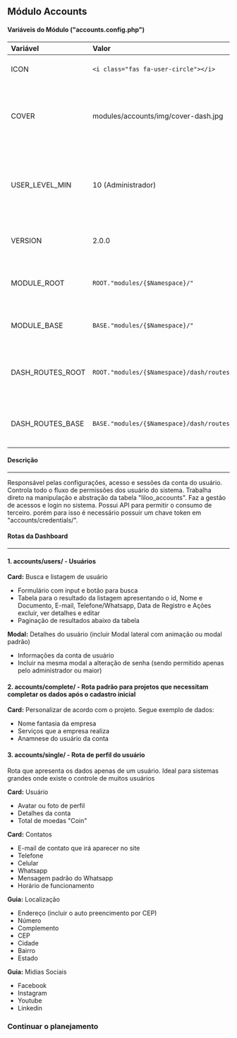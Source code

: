 <!-- https://markdown.net.br/editor/ -->
## Módulo Accounts

#### Variáveis do Módulo ("accounts.config.php")
| Variável | Valor | Descrição |
| :- | :- | :- |
| ICON | `<i class="fas fa-user-circle"></i>` | Ícone padrão em SVG  |
| COVER | modules/accounts/img/cover-dash.jpg | Caminho da imagem de capa para uso na dashboard |
| USER_LEVEL_MIN | 10 (Administrador) | Nível de permissão mínimo para uso do módulo. _Valor inalterável_ |
| VERSION | 2.0.0 | Versão atual do módulo instalado |
| MODULE_ROOT | `ROOT."modules/{$Namespace}/"` | Caminho de máquina absoluto do módulo |
| MODULE_BASE | `BASE."modules/{$Namespace}/"` | Caminho de URL absoluto do módulo |
| DASH_ROUTES_ROOT | `ROOT."modules/{$Namespace}/dash/routes/"` | Caminho de máquina absoluto das rotas do módulo |
| DASH_ROUTES_BASE | `BASE."modules/{$Namespace}/dash/routes/"` | Caminho de URL absoluto das rotas do módulo |

#### Descrição
<hr>
Responsável pelas configurações, acesso e sessões da conta do usuário. Controla todo o fluxo de permissões dos usuário do sistema. Trabalha direto na manipulação e abstração da tabela "liloo_accounts". Faz a gestão de acessos e login no sistema. Possui API para permitir o consumo de terceiro. porém para isso é necessário possuir um chave token em "accounts/credentials/".

#### Rotas da Dashboard
<hr>

#### __1. accounts/users/__ - Usuários

__Card:__ Busca e listagem de usuário 
- Formulário com input e botão para busca
- Tabela para o resultado da listagem apresentando o id, Nome e Documento, E-mail, Telefone/Whatsapp, Data de Registro e Ações excluir, ver detalhes e editar 
- Paginação de resultados abaixo da tabela

__Modal:__ Detalhes do usuário (incluir Modal lateral com animação ou modal padrão)
- Informações da conta de usuário
- Incluir na mesma modal a alteração de senha (sendo permitido apenas pelo administrador ou maior)

#### __2. accounts/complete/__ - Rota padrão para projetos que necessitam completar os dados após o cadastro inicial

__Card:__  Personalizar de acordo com o projeto. Segue exemplo de dados:
- Nome fantasia da empresa
- Serviços que a empresa realiza
- Anamnese do usuário da conta

#### __3. accounts/single/__ - Rota de perfil do usuário
Rota que apresenta os dados apenas de um usuário. Ideal para sistemas grandes onde existe o controle de muitos usuários

__Card:__  Usuário
- Avatar ou foto de perfil
- Detalhes da conta
- Total de moedas "Coin"

__Card:__ Contatos
- E-mail de contato que irá aparecer no site
- Telefone
- Celular
- Whatsapp
- Mensagem padrão do Whatsapp
- Horário de funcionamento

__Guia:__ Localização
- Endereço (incluir o auto preencimento por CEP)
- Número
- Complemento
- CEP
- Cidade
- Bairro
- Estado

__Guia:__ Midias Sociais
- Facebook
- Instagram
- Youtube
- Linkedin

### Continuar o planejamento

<br>
<br>
<br>